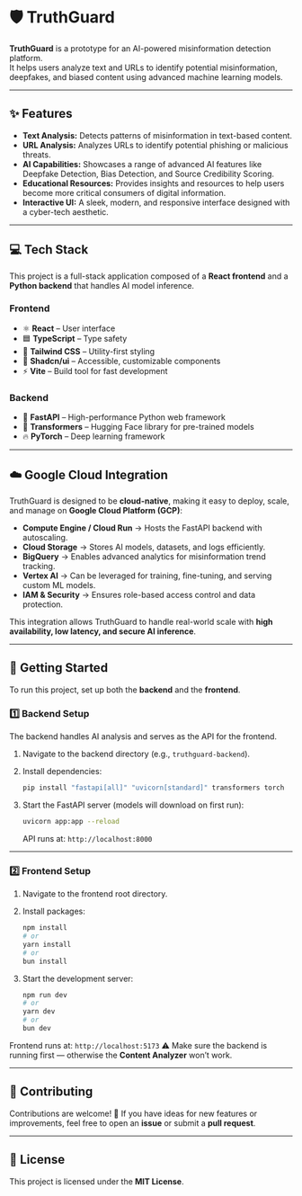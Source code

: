 
# 🛡️ TruthGuard

**TruthGuard** is a prototype for an AI-powered misinformation detection platform.  
It helps users analyze text and URLs to identify potential misinformation, deepfakes, and biased content using advanced machine learning models.

---

## ✨ Features

- **Text Analysis:** Detects patterns of misinformation in text-based content.  
- **URL Analysis:** Analyzes URLs to identify potential phishing or malicious threats.  
- **AI Capabilities:** Showcases a range of advanced AI features like Deepfake Detection, Bias Detection, and Source Credibility Scoring.  
- **Educational Resources:** Provides insights and resources to help users become more critical consumers of digital information.  
- **Interactive UI:** A sleek, modern, and responsive interface designed with a cyber-tech aesthetic.  

---

## 💻 Tech Stack

This project is a full-stack application composed of a **React frontend** and a **Python backend** that handles AI model inference.

### Frontend
- ⚛️ **React** – User interface  
- 🟦 **TypeScript** – Type safety  
- 🎨 **Tailwind CSS** – Utility-first styling  
- 🧩 **Shadcn/ui** – Accessible, customizable components  
- ⚡ **Vite** – Build tool for fast development  

### Backend
- 🚀 **FastAPI** – High-performance Python web framework  
- 🤗 **Transformers** – Hugging Face library for pre-trained models  
- 🔥 **PyTorch** – Deep learning framework  

---

## ☁️ Google Cloud Integration

TruthGuard is designed to be **cloud-native**, making it easy to deploy, scale, and manage on **Google Cloud Platform (GCP)**:

- **Compute Engine / Cloud Run** → Hosts the FastAPI backend with autoscaling.  
- **Cloud Storage** → Stores AI models, datasets, and logs efficiently.  
- **BigQuery** → Enables advanced analytics for misinformation trend tracking.  
- **Vertex AI** → Can be leveraged for training, fine-tuning, and serving custom ML models.  
- **IAM & Security** → Ensures role-based access control and data protection.  

This integration allows TruthGuard to handle real-world scale with **high availability, low latency, and secure AI inference**.

---

## 🚀 Getting Started

To run this project, set up both the **backend** and the **frontend**.

### 1️⃣ Backend Setup

The backend handles AI analysis and serves as the API for the frontend.

1. Navigate to the backend directory (e.g., `truthguard-backend`).  
2. Install dependencies:  
   ```bash
   pip install "fastapi[all]" "uvicorn[standard]" transformers torch


3. Start the FastAPI server (models will download on first run):

   ```bash
   uvicorn app:app --reload
   ```

   API runs at: `http://localhost:8000`

---

### 2️⃣ Frontend Setup

1. Navigate to the frontend root directory.
2. Install packages:

   ```bash
   npm install
   # or
   yarn install
   # or
   bun install
   ```
3. Start the development server:

   ```bash
   npm run dev
   # or
   yarn dev
   # or
   bun dev
   ```

Frontend runs at: `http://localhost:5173`
⚠️ Make sure the backend is running first — otherwise the **Content Analyzer** won’t work.

---

## 🤝 Contributing

Contributions are welcome! 🎉
If you have ideas for new features or improvements, feel free to open an **issue** or submit a **pull request**.

---

## 📄 License

This project is licensed under the **MIT License**.

```

